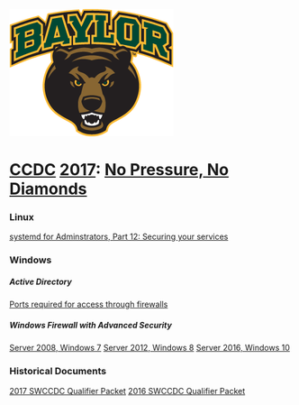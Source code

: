 ![Baylor Bears](img/bears.png)
# [CCDC](http://www.nationalccdc.org) [2017](https://southwestccdc.com/): [No Pressure, No Diamonds](https://github.com/bkjk100/NoPressureNoDiamonds)

### Linux
[systemd for Adminstrators, Part 12: Securing your services](http://0pointer.de/blog/projects/security.html)

### Windows
##### Active Directory
[Ports required for access through firewalls](https://technet.microsoft.com/en-us/library/dd772723(v=ws.10).aspx)

##### Windows Firewall with Advanced Security
[Server 2008, Windows 7](https://technet.microsoft.com/en-us/library/cc754274(v=ws.11).aspx)  
[Server 2012, Windows 8](https://technet.microsoft.com/en-us/library/hh831365(v=ws.11).aspx)  
[Server 2016, Windows 10](https://technet.microsoft.com/en-us/itpro/windows/keep-secure/windows-firewall-with-advanced-security)

### Historical Documents
[2017 SWCCDC Qualifier Packet](https://southwestccdc.com/download/remote-qualifier-team-packet.pdf)
[2016 SWCCDC Qualifier Packet](https://drive.google.com/file/d/0BzT2PVDqDSYdYXNnQnY5bWdzaGc/view)
